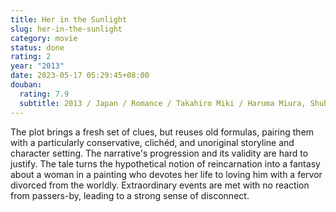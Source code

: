 ```yaml
---
title: Her in the Sunlight
slug: her-in-the-sunlight
category: movie
status: done
rating: 2
year: "2013"
date: 2023-05-17 05:29:45+08:00
douban:
  rating: 7.9
  subtitle: 2013 / Japan / Romance / Takahiro Miki / Haruma Miura, Shuhei Uesugi
---
```


The plot brings a fresh set of clues, but reuses old formulas, pairing them with a particularly conservative, clichéd, and unoriginal storyline and character setting. The narrative's progression and its validity are hard to justify. The tale turns the hypothetical notion of reincarnation into a fantasy about a woman in a painting who devotes her life to loving him with a fervor divorced from the worldly. Extraordinary events are met with no reaction from passers-by, leading to a strong sense of disconnect.

